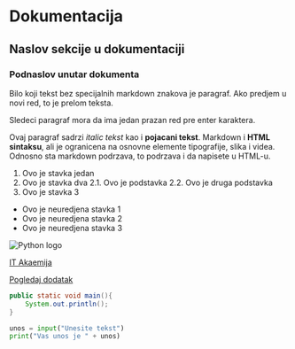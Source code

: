 # Dokumentacija

## Naslov sekcije u dokumentaciji

### Podnaslov unutar dokumenta

Bilo koji tekst bez specijalnih markdown znakova je paragraf.
Ako predjem u novi red, to je prelom teksta.

Sledeci paragraf mora da ima jedan prazan red pre enter karaktera.

Ovaj paragraf sadrzi *italic tekst* kao i **pojacani tekst**. Markdown i <b>HTML sintaksu</b>, ali je ogranicena na osnovne elemente tipografije, slika i videa. Odnosno sta markdown podrzava, to podrzava i da napisete u HTML-u.

1. Ovo je stavka jedan
2. Ovo je stavka dva
    2.1. Ovo je podstavka 
    2.2. Ovo je druga podstavka
3. Ovo je stavka 3

- Ovo je neuredjena stavka 1
- Ovo je neuredjena stavka 2
- Ovo je neuredjena stavka 3

![Python logo](./docs/images/black-python-logo.png)

[IT Akaemija](https://www.it-akademija.com)

[Pogledaj dodatak](./docs/Dodatak.md)

```java
public static void main(){
    System.out.println();
}
```

```Python
unos = input("Unesite tekst")
print("Vas unos je " + unos)
```


